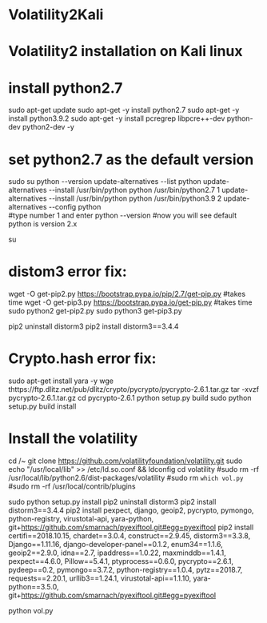 # Volatility2Kali
# Volatility2 installation on Kali linux

# install python2.7
sudo apt-get update 
sudo apt-get -y install python2.7
sudo apt-get -y install python3.9.2
sudo apt-get -y install pcregrep libpcre++-dev python-dev python2-dev -y

# set python2.7 as the default version
sudo su
python --version 
update-alternatives --list python 
update-alternatives --install /usr/bin/python python /usr/bin/python2.7 1 
update-alternatives --install /usr/bin/python python /usr/bin/python3.9 2 
update-alternatives --config python  
#type number 1 and enter
python --version
#now you will see default python is version 2.x



su <localuser>
# distom3 error fix: 
wget -O get-pip2.py https://bootstrap.pypa.io/pip/2.7/get-pip.py #takes time
wget -O get-pip3.py https://bootstrap.pypa.io/get-pip.py  #takes time
sudo python2 get-pip2.py
sudo python3 get-pip3.py

pip2 uninstall distorm3
pip2 install distorm3==3.4.4

# Crypto.hash error fix:
sudo apt-get install yara -y
wge thttps://ftp.dlitz.net/pub/dlitz/crypto/pycrypto/pycrypto-2.6.1.tar.gz
tar -xvzf pycrypto-2.6.1.tar.gz
cd pycrypto-2.6.1
python setup.py build
sudo python setup.py build install

# Install the volatility
cd /~
git clone https://github.com/volatilityfoundation/volatility.git
sudo echo "/usr/local/lib" >> /etc/ld.so.conf && ldconfig
cd volatility
#sudo rm -rf /usr/local/lib/python2.6/dist-packages/volatility
#sudo rm `which vol.py`
#sudo rm -rf /usr/local/contrib/plugins
  
sudo python setup.py install
pip2 uninstall distorm3
pip2 install distorm3==3.4.4
pip2 install pexpect, django, geoip2, pycrypto, pymongo, python-registry, virustotal-api, yara-python, git+https://github.com/smarnach/pyexiftool.git#egg=pyexiftool
pip2 install certifi==2018.10.15, chardet==3.0.4, construct==2.9.45, distorm3==3.3.8, Django==1.11.16, django-developer-panel==0.1.2, enum34==1.1.6, geoip2==2.9.0, idna==2.7, ipaddress==1.0.22, maxminddb==1.4.1, pexpect==4.6.0, Pillow==5.4.1, ptyprocess==0.6.0, pycrypto==2.6.1, pydeep==0.2, pymongo==3.7.2, python-registry==1.0.4, pytz==2018.7, requests==2.20.1, urllib3==1.24.1, virustotal-api==1.1.10, yara-python==3.5.0, git+https://github.com/smarnach/pyexiftool.git#egg=pyexiftool

python vol.py

